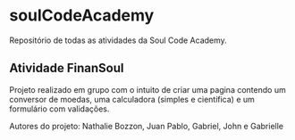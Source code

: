 # soulCodeAcademy
Repositório de todas as atividades da Soul Code Academy.

## Atividade FinanSoul
Projeto realizado em grupo com o intuito de criar uma pagina contendo um conversor de moedas, uma calculadora (simples e científica) e um formulário com validações.

Autores do projeto: Nathalie Bozzon, Juan Pablo, Gabriel, John e Gabrielle
